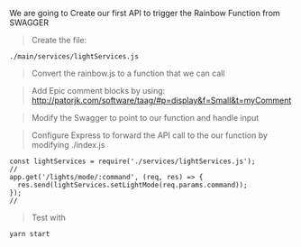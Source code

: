 We are going to Create our first API to trigger the Rainbow Function from SWAGGER

> Create the file:
```
./main/services/lightServices.js
```

> Convert the rainbow.js to a function that we can call


> Add Epic comment blocks by using:
http://patorjk.com/software/taag/#p=display&f=Small&t=myComment


> Modify the Swagger to point to our function and handle input


> Configure Express to forward the API call to the our function by modifying ./index.js
```
const lightServices = require('./services/lightServices.js');
//
app.get('/lights/mode/:command', (req, res) => {
  res.send(lightServices.setLightMode(req.params.command));
});
//
```

> Test with
```
yarn start
```
